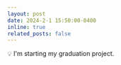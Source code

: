 ```yaml
---
layout: post
date: 2024-2-1 15:50:00-0400
inline: true
related_posts: false
---
```

💡 I'm starting my graduation project.
